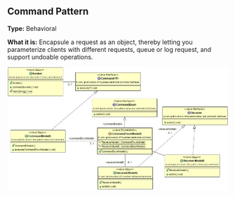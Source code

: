 ## Command Pattern

**Type:** Behavioral

**What it is:**
Encapsule a request as an object, thereby letting you parameterize clients with different requests, queue or log request, and support undoable operations.

![Command Pattern](./Command%20Pattern.jpg?raw=true)
